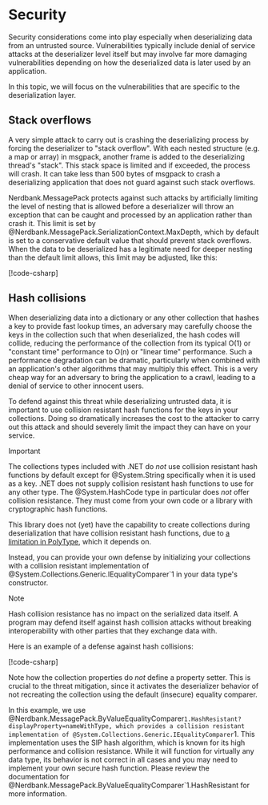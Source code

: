 # Security

Security considerations come into play especially when deserializing data from an untrusted source.
Vulnerabilities typically include denial of service attacks at the deserializer level itself but may involve far more damaging vulnerabilities depending on how the deserialized data is later used by an application.

In this topic, we will focus on the vulnerabilities that are specific to the deserialization layer.

## Stack overflows

A very simple attack to carry out is crashing the deserializing process by forcing the deserializer to "stack overflow".
With each nested structure (e.g. a map or array) in msgpack, another frame is added to the deserializing thread's "stack".
This stack space is limited and if exceeded, the process will crash.
It can take less than 500 bytes of msgpack to crash a deserializing application that does not guard against such stack overflows.

Nerdbank.MessagePack protects against such attacks by artificially limiting the level of nesting that is allowed before a deserializer will throw an exception that can be caught and processed by an application rather than crash it.
This limit is set by @Nerdbank.MessagePack.SerializationContext.MaxDepth, which by default is set to a conservative default value that should prevent stack overflows.
When the data to be deserialized has a legitimate need for deeper nesting than the default limit allows, this limit may be adjusted, like this:

[!code-csharp[](../../samples/Security.cs#SetMaxDepth)]

## Hash collisions

When deserializing data into a dictionary or any other collection that hashes a key to provide fast lookup times, an adversary may carefully choose the keys in the collection such that when deserialized, the hash codes will collide, reducing the performance of the collection from its typical O(1) or "constant time" performance to O(n) or "linear time" performance.
Such a performance degradation can be dramatic, particularly when combined with an application's other algorithms that may multiply this effect.
This is a very cheap way for an adversary to bring the application to a crawl, leading to a denial of service to other innocent users.

To defend against this threat while deserializing untrusted data, it is important to use collision resistant hash functions for the keys in your collections.
Doing so dramatically increases the cost to the attacker to carry out this attack and should severely limit the impact they can have on your service.

> [!IMPORTANT]
> The collections types included with .NET do *not* use collision resistant hash functions by default except for @System.String specifically when it is used as a key.
> .NET does not supply collision resistant hash functions to use for any other type.
> The @System.HashCode type in particular does *not* offer collision resistance.
> They must come from your own code or a library with cryptographic hash functions.

This library does not (yet) have the capability to create collections during deserialization that have collision resistant hash functions, due to [a limitation in PolyType](https://github.com/eiriktsarpalis/PolyType/issues/33), which it depends on.

Instead, you can provide your own defense by initializing your collections with a collision resistant implementation of @System.Collections.Generic.IEqualityComparer`1 in your data type's constructor.

> [!NOTE]
> Hash collision resistance has no impact on the serialized data itself.
> A program may defend itself against hash collision attacks without breaking interoperability with other parties that they exchange data with.

Here is an example of a defense against hash collisions:

[!code-csharp[](../../samples/Security.cs#SecureEqualityComparers)]

Note how the collection properties do *not* define a property setter.
This is crucial to the threat mitigation, since it activates the deserializer behavior of not recreating the collection using the default (insecure) equality comparer.

In this example, we use @Nerdbank.MessagePack.ByValueEqualityComparer`1.HashResistant?displayProperty=nameWithType, which provides a collision resistant implementation of @System.Collections.Generic.IEqualityComparer`1.
This implementation uses the SIP hash algorithm, which is known for its high performance and collision resistance.
While it will function for virtually any data type, its behavior is not correct in all cases and you may need to implement your own secure hash function.
Please review the documentation for @Nerdbank.MessagePack.ByValueEqualityComparer`1.HashResistant for more information.
